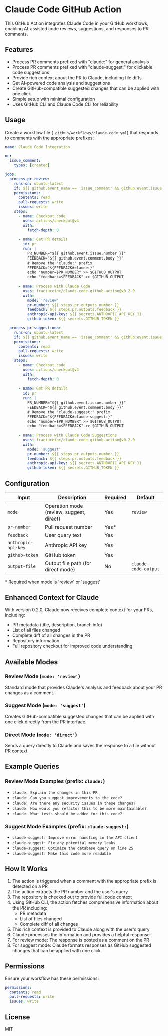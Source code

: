 # Claude Code GitHub Action

This GitHub Action integrates Claude Code in your GitHub workflows, enabling AI-assisted code reviews, suggestions, and responses to PR comments.

## Features

- Process PR comments prefixed with "claude:" for general analysis
- Process PR comments prefixed with "claude-suggest:" for clickable code suggestions
- Provide rich context about the PR to Claude, including file diffs
- Get AI-powered code analysis and suggestions
- Create GitHub-compatible suggested changes that can be applied with one click
- Simple setup with minimal configuration
- Uses GitHub CLI and Claude Code CLI for reliability

## Usage

Create a workflow file (`.github/workflows/claude-code.yml`) that responds to comments with the appropriate prefixes:

```yaml
name: Claude Code Integration

on:
  issue_comment:
    types: [created]

jobs:
  process-pr-review:
    runs-on: ubuntu-latest
    if: ${{ github.event_name == 'issue_comment' && github.event.issue.pull_request && startsWith(github.event.comment.body, 'claude:') }}
    permissions:
      contents: read
      pull-requests: write
      issues: write
    steps:
      - name: Checkout code
        uses: actions/checkout@v4
        with:
          fetch-depth: 0
      
      - name: Get PR details
        id: pr
        run: |
          PR_NUMBER="${{ github.event.issue.number }}"
          FEEDBACK="${{ github.event.comment.body }}"
          # Remove the "claude:" prefix
          FEEDBACK="${FEEDBACK#claude:}"
          echo "number=$PR_NUMBER" >> $GITHUB_OUTPUT
          echo "feedback=$FEEDBACK" >> $GITHUB_OUTPUT
      
      - name: Process with Claude Code
        uses: fractureinc/claude-code-github-action@v0.2.0
        with:
          mode: 'review'
          pr-number: ${{ steps.pr.outputs.number }}
          feedback: ${{ steps.pr.outputs.feedback }}
          anthropic-api-key: ${{ secrets.ANTHROPIC_API_KEY }}
          github-token: ${{ secrets.GITHUB_TOKEN }}

  process-pr-suggestions:
    runs-on: ubuntu-latest
    if: ${{ github.event_name == 'issue_comment' && github.event.issue.pull_request && startsWith(github.event.comment.body, 'claude-suggest:') }}
    permissions:
      contents: read
      pull-requests: write
      issues: write
    steps:
      - name: Checkout code
        uses: actions/checkout@v4
        with:
          fetch-depth: 0
      
      - name: Get PR details
        id: pr
        run: |
          PR_NUMBER="${{ github.event.issue.number }}"
          FEEDBACK="${{ github.event.comment.body }}"
          # Remove the "claude-suggest:" prefix
          FEEDBACK="${FEEDBACK#claude-suggest:}"
          echo "number=$PR_NUMBER" >> $GITHUB_OUTPUT
          echo "feedback=$FEEDBACK" >> $GITHUB_OUTPUT
      
      - name: Process with Claude Code Suggestions
        uses: fractureinc/claude-code-github-action@v0.2.0
        with:
          mode: 'suggest'
          pr-number: ${{ steps.pr.outputs.number }}
          feedback: ${{ steps.pr.outputs.feedback }}
          anthropic-api-key: ${{ secrets.ANTHROPIC_API_KEY }}
          github-token: ${{ secrets.GITHUB_TOKEN }}
```

## Configuration

| Input | Description | Required | Default |
|-------|-------------|----------|---------|
| `mode` | Operation mode (review, suggest, direct) | Yes | `review` |
| `pr-number` | Pull request number | Yes* | |
| `feedback` | User query text | Yes | |
| `anthropic-api-key` | Anthropic API key | Yes | |
| `github-token` | GitHub token | Yes | |
| `output-file` | Output file path (for direct mode) | No | `claude-code-output` |

\* Required when mode is 'review' or 'suggest'

## Enhanced Context for Claude

With version 0.2.0, Claude now receives complete context for your PRs, including:

- PR metadata (title, description, branch info)
- List of all files changed
- Complete diff of all changes in the PR
- Repository information
- Full repository checkout for improved code understanding

## Available Modes

### Review Mode (`mode: 'review'`)

Standard mode that provides Claude's analysis and feedback about your PR changes as a comment.

### Suggest Mode (`mode: 'suggest'`)

Creates GitHub-compatible suggested changes that can be applied with one click directly from the PR interface.

### Direct Mode (`mode: 'direct'`)

Sends a query directly to Claude and saves the response to a file without PR context.

## Example Queries

### Review Mode Examples (prefix: `claude:`)

- `claude: Explain the changes in this PR`
- `claude: Can you suggest improvements to the code?`
- `claude: Are there any security issues in these changes?`
- `claude: How would you refactor this to be more maintainable?`
- `claude: What tests should be added for this code?`

### Suggest Mode Examples (prefix: `claude-suggest:`)

- `claude-suggest: Improve error handling in the API client`
- `claude-suggest: Fix any potential memory leaks`
- `claude-suggest: Optimize the database query on line 25`
- `claude-suggest: Make this code more readable`

## How It Works

1. The action is triggered when a comment with the appropriate prefix is detected on a PR
2. The action extracts the PR number and the user's query
3. The repository is checked out to provide full code context
4. Using GitHub CLI, the action fetches comprehensive information about the PR including:
   - PR metadata
   - List of files changed  
   - Complete diff of all changes
5. This rich context is provided to Claude along with the user's query
6. Claude processes the information and provides a helpful response
7. For review mode: The response is posted as a comment on the PR
8. For suggest mode: Claude formats responses as GitHub suggested changes that can be applied with one click

## Permissions

Ensure your workflow has these permissions:

```yaml
permissions:
  contents: read
  pull-requests: write
  issues: write
```

## License

MIT